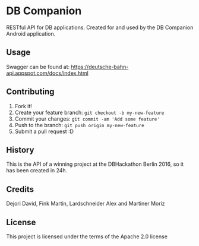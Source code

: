 # DB Companion

RESTful API for DB applications.
Created for and used by the DB Companion Android application.

## Usage

Swagger can be found at: https://deutsche-bahn-api.appspot.com/docs/index.html

## Contributing

1. Fork it!
2. Create your feature branch: `git checkout -b my-new-feature`
3. Commit your changes: `git commit -am 'Add some feature'`
4. Push to the branch: `git push origin my-new-feature`
5. Submit a pull request :D

## History

This is the API of a winning project at the DBHackathon Berlin 2016, so it has been created in 24h.

## Credits

Dejori David,
Fink Martin,
Lardschneider Alex and
Martiner Moriz

## License

This project is licensed under the terms of the Apache 2.0 license
